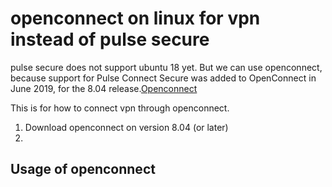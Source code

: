# openconnect on linux for vpn instead of pulse secure
pulse secure does not support ubuntu 18 yet. But we can use openconnect, because support for Pulse Connect Secure was added to OpenConnect in June 2019, for the 8.04 release.[Openconnect](http://www.infradead.org/openconnect/pulse.html)

This is for how to connect vpn through openconnect.

1. Download openconnect on version 8.04 (or later)
2. 
## Usage of openconnect


